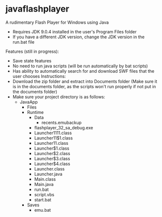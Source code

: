 # javaflashplayer
A rudimentary Flash Player for Windows using Java

- Requires JDK 9.0.4 installed in the user's Program Files folder
- If you have a different JDK version, change the JDK version in the run.bat file

Features (still in progress):
- Save state features
- No need to run java scripts (will be run automatically by bat scripts)
- Has ability to automatically search for and download SWF files that the user chooses
Instructions:
- Download the zip folder and extract into Documents folder (Make sure it is in the documents folder, as the scripts won't run properly if not put in the documents folder)
- Make sure your project directory is as follows:
  - JavaApp
    - Files
    - Runtime
      - Data
        - recents.emubackup
      - flashplayer_32_sa_debug.exe
      - Launcher$1$1$1$1.class
      - Launcher$1$1$1.class
      - Launcher$1$1.class
      - Launcher$1.class
      - Launcher$2.class
      - Launcher$3.class
      - Launcher$4.class
      - Launcher.class
      - Launcher.java
      - Main.class
      - Main.java
      - run.bat
      - script.vbs
      - start.bat
    - Saves
      - emu.bat
      


